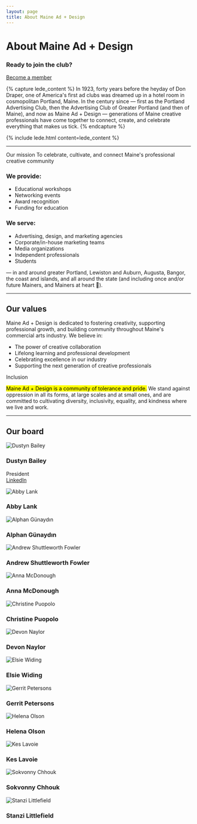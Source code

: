 ```yaml
---
layout: page
title: About Maine Ad + Design
---
```


# About Maine Ad + Design

<div class="panel mini-panel">
  <h3>Ready to join the club?</h3>
  <a href="/membership" class="cta">Become a member</a>
</div>

{% capture lede_content %}
In 1923, forty years before the heyday of Don Draper, one of America's first ad clubs was dreamed up in a hotel room in cosmopolitan Portland, Maine. In the century since — first as the Portland Advertising Club, then the Advertising Club of Greater Portland (and then of Maine), and now as Maine Ad + Design — generations of Maine creative professionals have come together to connect, create, and celebrate everything that makes us tick.
{% endcapture %}

{% include lede.html content=lede_content %}

---

<div class="panel panel-sunshine">
  <strapline>Our mission</strapline>
  <headline>To celebrate, cultivate, and connect Maine's professional creative community</headline>
  
  <div class="two-up">
    <div>
      <h3>We provide:</h3>
      <ul>
        <li>Educational workshops</li>
        <li>Networking events</li>
        <li>Award recognition</li>
        <li>Funding for education</li>
      </ul>
    </div>
    <div>
      <h3>We serve:</h3>
      <ul>
        <li>Advertising, design, and marketing agencies</li>
        <li>Corporate/in-house marketing teams</li>
        <li>Media organizations</li>
        <li>Independent professionals</li>
        <li>Students</li>
      </ul>
    </div>
  </div>
  
  <p>— in and around greater Portland, Lewiston and Auburn, Augusta, Bangor, the coast and islands, and all around the state (and including once and/or future Mainers, and Mainers at heart 🌲).</p>
</div>

---

## Our values

Maine Ad + Design is dedicated to fostering creativity, supporting professional growth, and building community throughout Maine's commercial arts industry. We believe in:

- The power of creative collaboration
- Lifelong learning and professional development
- Celebrating excellence in our industry
- Supporting the next generation of creative professionals

<div class="panel panel-tomato">
  <strapline>Inclusion</strapline>
  <p><mark>Maine Ad + Design is a community of tolerance and pride.</mark> We stand against oppression in all its forms, at large scales and at small ones, and are committed to cultivating diversity, inclusivity, equality, and kindness where we live and work.</p>
</div>

---

## Our board

<div class="board-members">
    <div class="board-member">
        <img src="/assets/images/board/dustyn.jpeg" alt="Dustyn Bailey">
        <h3>Dustyn Bailey</h3>
        <p>President<br><a href="https://www.linkedin.com/in/dustyn-bailey-b45655109/" target="_blank" class="external">LinkedIn</a></p>
    </div>
    <div class="board-member">
        <img src="/assets/images/board/abby.jpeg" alt="Abby Lank">
        <h3>Abby Lank</h3>
    </div>
    <div class="board-member">
        <img src="/assets/images/board/alphan.jpeg" alt="Alphan Günaydın">
        <h3>Alphan Günaydın</h3>
    </div>
    <div class="board-member">
        <img src="/assets/images/board/andrew.jpeg" alt="Andrew Shuttleworth Fowler">
        <h3>Andrew Shuttleworth Fowler</h3>
    </div>
    <div class="board-member">
        <img src="/assets/images/board/anna.jpeg" alt="Anna McDonough">
        <h3>Anna McDonough</h3>
    </div>
    <div class="board-member">
        <img src="/assets/images/board/christine.jpeg" alt="Christine Puopolo">
        <h3>Christine Puopolo</h3>
    </div>
    <div class="board-member">
        <img src="/assets/images/board/devon.jpeg" alt="Devon Naylor">
        <h3>Devon Naylor</h3>
    </div>
    <div class="board-member">
        <img src="/assets/images/board/elsie.jpeg" alt="Elsie Widing">
        <h3>Elsie Widing</h3>
    </div>
    <div class="board-member">
        <img src="/assets/images/board/gerrit.jpeg" alt="Gerrit Petersons">
        <h3>Gerrit Petersons</h3>
    </div>
    <div class="board-member">
        <img src="/assets/images/board/helena.jpeg" alt="Helena Olson">
        <h3>Helena Olson</h3>
    </div>
    <div class="board-member">
        <img src="/assets/images/board/kes.jpeg" alt="Kes Lavoie">
        <h3>Kes Lavoie</h3>
    </div>
    <div class="board-member">
        <img src="/assets/images/board/sokvonny.jpeg" alt="Sokvonny Chhouk">
        <h3>Sokvonny Chhouk</h3>
    </div>
    <div class="board-member">
        <img src="/assets/images/board/stanzi.jpeg" alt="Stanzi Littlefield">
        <h3>Stanzi Littlefield</h3>
    </div>
</div>